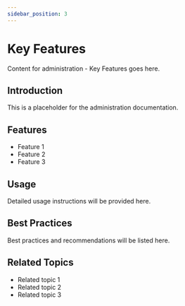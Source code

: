 ```yaml
---
sidebar_position: 3
---
```


# Key Features

Content for administration - Key Features goes here.

## Introduction

This is a placeholder for the administration documentation.

## Features

- Feature 1
- Feature 2
- Feature 3

## Usage

Detailed usage instructions will be provided here.

## Best Practices

Best practices and recommendations will be listed here.

## Related Topics

- Related topic 1
- Related topic 2
- Related topic 3
